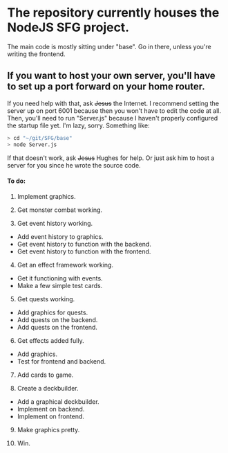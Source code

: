 # The repository currently houses the NodeJS SFG project.
The main code is mostly sitting under "base". Go in there, unless you're writing the frontend.
## If you want to host your own server, you'll have to set up a port forward on your home router. 
If you need help with that, ask ~~Jesus~~ the Internet. I recommend setting the server up on port 6001 because then you won't have to edit the code at all.
Then, you'll need to run "Server.js" because I haven't properly configured the startup file yet. I'm lazy, sorry.
Something like:
```bash
> cd "~/git/SFG/base"
> node Server.js
```
If that doesn't work, ask ~~Jesus~~ Hughes for help. Or just ask him to host a server for you since he wrote the source code.

#### To do:
1. Implement graphics.

2. Get monster combat working.

3. Get event history working.
  *   Add event history to graphics.
  *   Get event history to function with the backend.
  *   Get event history to function with the frontend.
  
4. Get an effect framework working.
  *   Get it functioning with events.
  *   Make a few simple test cards.
  
5. Get quests working.
  *   Add graphics for quests.
  *   Add quests on the backend.
  *   Add quests on the frontend.
  
6. Get effects added fully.
  *   Add graphics.
  *   Test for frontend and backend.
  
7. Add cards to game.

8. Create a deckbuilder.
  *   Add a graphical deckbuilder.
  *   Implement on backend.
  *   Implement on frontend.
  
9. Make graphics pretty.

10. Win.
